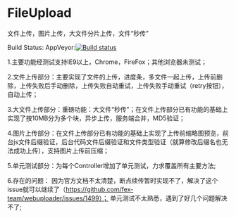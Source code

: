 # FileUpload
文件上传，图片上传，大文件分片上传，文件“秒传”

Build Status: AppVeyor:[![Build status](https://ci.appveyor.com/api/projects/status/2t60n9j7p3i8gbd5/branch/master?svg=true)](https://ci.appveyor.com/project/izhangzhihao/fileupload/branch/master)

1.主要功能经测试支持IE9以上，Chrome，FireFox；其他浏览器未测试；

2.文件上传部分：主要实现了文件的上传，进度条，多文件一起上传，上传前删除，上传失败后手动删除，上传失败自动重试，上传失败手动重试（retry按钮），自动上传；

3.大文件上传部分：重磅功能：大文件“秒传”；在文件上传部分已有功能的基础上实现了按10MB分为多个块，异步上传，服务端合并，MD5验证；

4.图片上传部分：在文件上传部分已有功能的基础上实现了上传前缩略图预览，前台js文件后缀验证，后台代码文件后缀验证和文件类型验证（就算修改后缀名也无法成功上传），支持图片上传前压缩；

5.单元测试部分：为每个Controller增加了单元测试，力求覆盖所有主要方法;

6.存在的问题：
因为官方文档不太清楚，断点续传暂时实现不了，解决了这个issue就可以继续了（https://github.com/fex-team/webuploader/issues/1499）；
单元测试不太熟悉，遇到了好几个问题解决不了;
